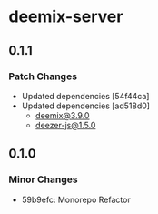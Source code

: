 # deemix-server

## 0.1.1

### Patch Changes

- Updated dependencies [54f44ca]
- Updated dependencies [ad518d0]
  - deemix@3.9.0
  - deezer-js@1.5.0

## 0.1.0

### Minor Changes

- 59b9efc: Monorepo Refactor
